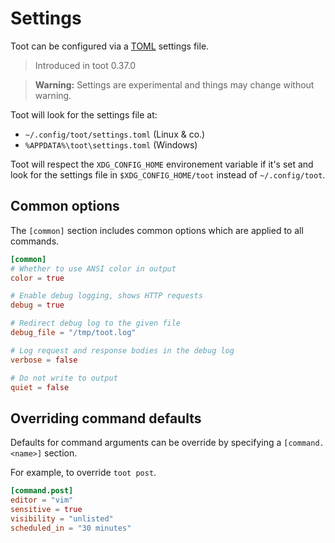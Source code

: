 # Settings

Toot can be configured via a [TOML](https://toml.io/en/) settings file.

> Introduced in toot 0.37.0

> **Warning:** Settings are experimental and things may change without warning.

Toot will look for the settings file at:

* `~/.config/toot/settings.toml` (Linux & co.)
* `%APPDATA%\toot\settings.toml` (Windows)

Toot will respect the `XDG_CONFIG_HOME` environement variable if it's set and
look for the settings file in `$XDG_CONFIG_HOME/toot` instead of
`~/.config/toot`.

## Common options

The `[common]` section includes common options which are applied to all commands.

```toml
[common]
# Whether to use ANSI color in output
color = true

# Enable debug logging, shows HTTP requests
debug = true

# Redirect debug log to the given file
debug_file = "/tmp/toot.log"

# Log request and response bodies in the debug log
verbose = false

# Do not write to output
quiet = false
```

## Overriding command defaults

Defaults for command arguments can be override by specifying a `[command.<name>]` section.

For example, to override `toot post`.

```toml
[command.post]
editor = "vim"
sensitive = true
visibility = "unlisted"
scheduled_in = "30 minutes"
```
